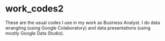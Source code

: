 # work_codes2

These are the usual codes I use in my work as Business Analyst. I do data wrangling (using Google Colaboratory) and data presentations (using mostly Google Data Studio).
